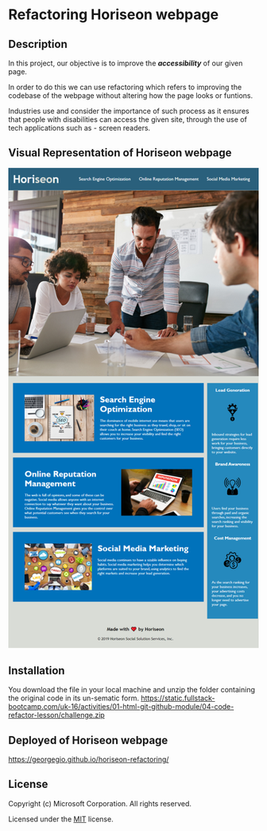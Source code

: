 # Refactoring Horiseon webpage 


## Description

In this project, our objective is to improve the ***accessibility*** of our given page.

In order to do this we can use refactoring which refers to improving the codebase of the webpage without altering how the page looks or funtions. 

Industries use and consider the importance of such process as it ensures that people with disabilities can access the given site, through the use of tech applications such as - screen readers.



## Visual Representation of Horiseon webpage
![Current Page of Horiseon](./assets/images/georgegio.github.io_horiseon-refactoring_.png)

## Installation
You download the file in your local machine and unzip the folder containing the original code in its un-sematic form. 
https://static.fullstack-bootcamp.com/uk-16/activities/01-html-git-github-module/04-code-refactor-lesson/challenge.zip  





## Deployed of Horiseon webpage
https://georgegio.github.io/horiseon-refactoring/  


## License
Copyright (c) Microsoft Corporation. All rights reserved.

Licensed under the [MIT](./LICENSE) license.


